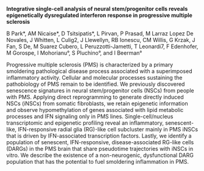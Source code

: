 **Integrative single-cell analysis of neural stem/progenitor cells reveals epigenetically dysregulated interferon response in progressive multiple sclerosis**

B Park*, AM Nicaise*, D Tsitsipatis*, L Pirvan, P Prasad, M Larraz Lopez De Novales, J Whitten, L Culig2, J Llewellyn, RB Ionescu, CM Willis, G Krzak, J Fan, S De, M Suarez Cubero, L Peruzzotti-Jametti, T Leonardi7, F Edenhofer, M Gorospe, I Mohorianu°, S Pluchino°, and I Beerman°

Progressive multiple sclerosis (PMS) is characterized by a primary smoldering pathological disease process associated with a superimposed inflammatory activity. Cellular and molecular processes sustaining the pathobiology of PMS remain to be identified.
We previously discovered senescence signatures in neural stem/progenitor cells (NSCs) from people with PMS. Applying direct reprogramming to generate directly induced NSCs (iNSCs) from somatic fibroblasts, we retain epigenetic information and observe hypomethylation of genes associated with lipid metabolic processes and IFN signaling only in PMS lines. Single-cell/nucleus transcriptomic and epigenetic profiling reveal an inflammatory, senescent-like, IFN-responsive radial glia (RG)-like cell subcluster mainly in PMS iNSCs that is driven by IFN-associated transcription factors. Lastly, we identify a population of senescent, IFN-responsive, disease-associated RG-like cells (DARGs) in the PMS brain that share pseudotime trajectories with iNSCs in vitro. 
We describe the existence of a non-neurogenic, dysfunctional DARG population that has the potential to fuel smoldering inflammation in PMS.
